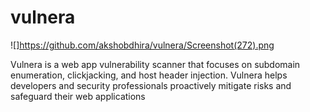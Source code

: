 # vulnera

![]https://github.com/akshobdhira/vulnera/Screenshot(272).png

Vulnera is a web app vulnerability scanner that focuses on subdomain enumeration, clickjacking, and host header injection. Vulnera helps developers and security professionals proactively mitigate risks and safeguard their web applications

